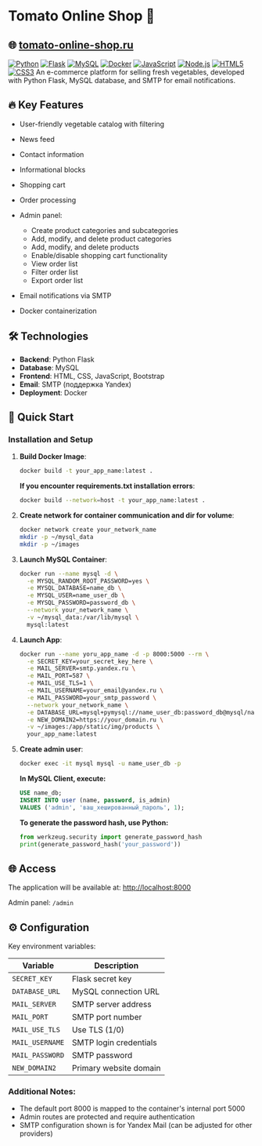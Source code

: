 # Tomato Online Shop 🍅
## 🌐 [tomato-online-shop.ru](https://tomato-online-shop.ru)

[![Python](https://img.shields.io/badge/Python-3.10+-3776AB?style=flat&logo=python&logoColor=white)](https://python.org)
[![Flask](https://img.shields.io/badge/Flask-3.0.3+-000000?style=flat&logo=flask&logoColor=white)](https://flask.palletsprojects.com)
[![MySQL](https://img.shields.io/badge/MySQL-8.0+-4479A1?style=flat&logo=mysql&logoColor=white)](https://www.mysql.com)
[![Docker](https://img.shields.io/badge/Docker-20.10+-2496ED?style=flat&logo=docker&logoColor=white)](https://www.docker.com)
[![JavaScript](https://img.shields.io/badge/JavaScript-ES6+-F7DF1E?style=flat&logo=javascript&logoColor=black)](https://developer.mozilla.org/en-US/docs/Web/JavaScript)
[![Node.js](https://img.shields.io/badge/Node.js-14+-339933?style=flat&logo=node.js&logoColor=white)](https://nodejs.org/)
[![HTML5](https://img.shields.io/badge/HTML5-E34F26?style=flat&logo=html5&logoColor=white)](https://developer.mozilla.org/en-US/docs/Web/HTML)
[![CSS3](https://img.shields.io/badge/CSS3-1572B6?style=flat&logo=css3&logoColor=white)](https://developer.mozilla.org/en-US/docs/Web/CSS)
An e-commerce platform for selling fresh vegetables, developed with Python Flask, MySQL database, and SMTP for email notifications.

## 🔥 Key Features

- User-friendly vegetable catalog with filtering
- News feed
- Contact information
- Informational blocks
- Shopping cart
- Order processing
- Admin panel:
    
    - Create product categories and subcategories
    - Add, modify, and delete product categories
    - Add, modify, and delete products
    - Enable/disable shopping cart functionality
    - View order list        
    - Filter order list
    - Export order list
- Email notifications via SMTP
- Docker containerization

## 🛠 Technologies

- **Backend**: Python Flask
- **Database**: MySQL
- **Frontend**: HTML, CSS, JavaScript, Bootstrap
- **Email**: SMTP (поддержка Yandex)
- **Deployment**: Docker
## 🚀 Quick Start

### Installation and Setup

1. **Build Docker Image**:
   ```bash
   docker build -t your_app_name:latest .
   ```
   **If you encounter requirements.txt installation errors**:
   ```bash
   docker build --network=host -t your_app_name:latest .
   ```

2. **Create network for container communication and dir for volume**:
   ```bash
   docker network create your_network_name
   mkdir -p ~/mysql_data
   mkdir -p ~/images
   ```

3. **Launch MySQL Container**:
   ```bash
   docker run --name mysql -d \
     -e MYSQL_RANDOM_ROOT_PASSWORD=yes \
     -e MYSQL_DATABASE=name_db \
     -e MYSQL_USER=name_user_db \
     -e MYSQL_PASSWORD=password_db \
     --network your_network_name \
     -v ~/mysql_data:/var/lib/mysql \
     mysql:latest
   ```

4. **Launch App**:
   ```bash
   docker run --name yoru_app_name -d -p 8000:5000 --rm \
     -e SECRET_KEY=your_secret_key_here \
     -e MAIL_SERVER=smtp.yandex.ru \
     -e MAIL_PORT=587 \
     -e MAIL_USE_TLS=1 \
     -e MAIL_USERNAME=your_email@yandex.ru \
     -e MAIL_PASSWORD=your_smtp_password \
     --network your_network_name \
     -e DATABASE_URL=mysql+pymysql://name_user_db:password_db@mysql/name_db \
     -e NEW_DOMAIN2=https://your_domain.ru \
     -v ~/images:/app/static/img/products \
     your_app_name:latest
   ```

5. **Create admin user**:
   ```bash
   docker exec -it mysql mysql -u name_user_db -p
   ```
   **In MySQL Client, execute:**
   ```sql
   USE name_db;
   INSERT INTO user (name, password, is_admin)
   VALUES ('admin', 'ваш_хешированный_пароль', 1);
   ```

   **To generate the password hash, use Python:**
   ```python
   from werkzeug.security import generate_password_hash
   print(generate_password_hash('your_password'))
   ```

## 🌐 Access

The application will be available at: [http://localhost:8000](http://localhost:8000)

Admin panel: `/admin`

## ⚙️ Configuration

Key environment variables:

| Variable        | Description                     |
| --------------- | ------------------------------- |
| `SECRET_KEY`    | Flask secret key                |
| `DATABASE_URL`  | MySQL connection URL            |
| `MAIL_SERVER`   | SMTP server address             |
| `MAIL_PORT`     | SMTP port number                |
| `MAIL_USE_TLS`  | Use TLS (1/0)                   |
| `MAIL_USERNAME` | SMTP login credentials          |
| `MAIL_PASSWORD` | SMTP password                   |
| `NEW_DOMAIN2`   | Primary website domain          |

### Additional Notes:
- The default port 8000 is mapped to the container's internal port 5000
- Admin routes are protected and require authentication
- SMTP configuration shown is for Yandex Mail (can be adjusted for other providers)
